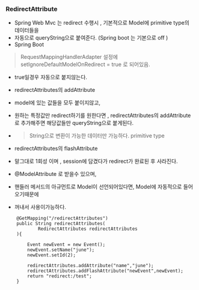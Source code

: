 ### RedirectAttribute
- Spring Web Mvc 는 redirect 수행시 , 기본적으로 Model에 primitive type의 데이터들을
- 자동으로 queryString으로 붙여준다. (Spring boot 는 기본으로 off )
- Spring Boot
> RequestMappingHandlerAdapter 설정에 setIgnoreDefaultModelOnRedirect = true 로 되어있음.
- true일경우 자동으로 붙지않는다.

- redirectAttributes의 addAttribute
- model에 있는 값들을 모두 붙이지않고,
- 원하는 특정값만 redirect하기를 원한다면 , redirectAttributes의 addAttribute로 추가해주면 해당값들만 queryString으로 붙게된다.
- > String으로 변환이 가능한 데이터만 가능하다. primitive type

- redirectAttributes의 flashAttribute
- 말그대로 1회성 이며 , session에 담겼다가 redirect가 완료된 후 사라진다.
- @ModelAttribute 로 받을수 있으며,
- 핸들러 메서드의 아규먼트로  Model이 선언되어있다면, Model에 자동적으로 들어오기때문에
- 꺼내서 사용이가능하다.
```
    @GetMapping("/redirectAttributes")
    public String redirectAttributes(
            RedirectAttributes redirectAttributes
    ){

        Event newEvent = new Event();
        newEvent.setName("june");
        newEvent.setId(2);

        redirectAttributes.addAttribute("name","june");
        redirectAttributes.addFlashAttribute("newEvent",newEvent);
        return "redirect:/test";
    }
```